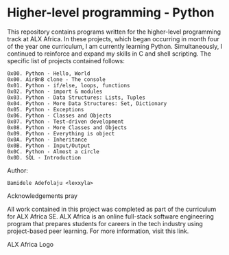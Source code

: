 # Higher-level programming - Python
This repository contains programs written for the higher-level programming track at ALX Africa. In these projects, which began occurring in month four of the year one curriculum, I am currently learning Python. Simultaneously, I continued to reinforce and expand my skills in C and shell scripting. The specific list of projects contained follows:

    0x00. Python - Hello, World
    0x00. AirBnB clone - The console
    0x01. Python - if/else, loops, functions
    0x02. Python - import & modules
    0x03. Python - Data Structures: Lists, Tuples
    0x04. Python - More Data Structures: Set, Dictionary
    0x05. Python - Exceptions
    0x06. Python - Classes and Objects
    0x07. Python - Test-driven development
    0x08. Python - More Classes and Objects
    0x09. Python - Everything is object
    0x0A. Python - Inheritance
    0x0B. Python - Input/Output
    0x0C. Python - Almost a circle
    0x0D. SQL - Introduction

Author:

    Bamidele Adefolaju <lexxyla>

Acknowledgements pray

All work contained in this project was completed as part of the curriculum for ALX Africa SE. ALX Africa is an online full-stack software engineering program that prepares students for careers in the tech industry using project-based peer learning. For more information, visit this link.

ALX Africa Logo 

